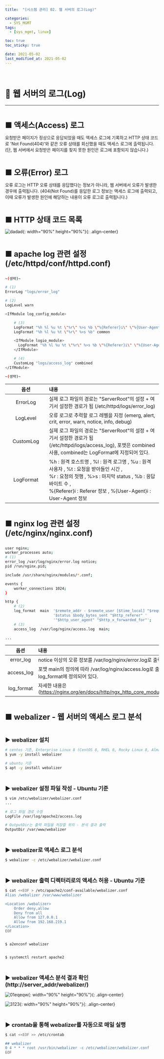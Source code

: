 ```yaml
---
title:  "[시스템 관리] 02. 웹 서버의 로그(Log)" 

categories:
  - SYS_MGMT
tags:
  - [sys_mgmt, linux]

toc: true
toc_sticky: true

date: 2021-05-02
last_modified_at: 2021-05-02
---
```

<br>

# 🔔 웹 서버의 로그(Log)
---

<style>
table {
    font-size: 12pt;
}
table th:first-of-type {
    width: 5%;
}
table th:nth-of-type(2) {
    width: 20%;
}
table th:nth-of-type(3) {
    width: 50%;
}
table th:nth-of-type(4) {
    width: 30%;
} 
big { 
    font-size: 25px 
}
small { 
    font-size: 18px 
}
</style>

<br>

<big> **■ 액세스(Access) 로그** </big> <br>

요청받은 페이지가 정상으로 응답되었을 때도 액세스 로그에 기록하고 HTTP 상태 코드로 'Not Found(404)'와 같은 오류 상태를 회신했을 때도 액세스 로그에 출력됩니다. (단, 웹 서버에서 요청받은 페이지를 찾지 못한 원인은 로그에 포함되지 않습니다.)

<br>

<big> **■ 오류(Error) 로그** </big> <br>

오류 로그는 HTTP 오류 상태를 응답했다는 정보가 아니라, 웹 서버에서 오류가 발생한 경우에 출력됩니다. (404(Not Found)를 응답한 로그 정보는 액세스 로그에 출력되고, 이때 오류가 발생한 원인에 해당하는 내용이 오류 로그로 출력됩니다.)

<br>

<big> **■ HTTP 상태 코드 목록** </big> <br>

![dadad](https://github.com/revenge1005/WEB-Server-3-Tier-Architecture/assets/42735894/e4220576-2840-407e-8816-369f740dff02){: width="90%" height="90%"}{: .align-center}

<br>

<big> **■ apache log 관련 설정 (/etc/httpd/conf/httpd.conf)** </big> <br>

```bash

~(생략)~

# (1)
ErrorLog "logs/error_log"

# (2)
LogLevel warn

<IfModule log_config_module>

    # (3)
    LogFormat "%h %l %u %t \"%r\" %>s %b \"%{Referer}i\" \"%{User-Agent}i\"" combined
    LogFormat "%h %l %u %t \"%r\" %>s %b" common

    <IfModule logio_module>
      LogFormat "%h %l %u %t \"%r\" %>s %b \"%{Referer}i\" \"%{User-Agent}i\" %I %O" combinedio
    </IfModule>

    # (4)
    CustomLog "logs/access_log" combined
</IfModule>

~(생략)~
```

| 옵션 | 내용 |
| :-----: | :------- |
| ErrorLog | 실제 로그 파일의 경로는 "ServerRoot"의 설정 + 여기서 설정한 경로가 됨 (/etc/httpd/logs/error_log) |
| LogLevel | 오류 로그로 추력할 로그 레벨을 지정 (emerg, alert, crit, error, warn, notice, info, debug) |
| CustomLog | 실제 로그 파일의 경로는 "ServerRoot"의 설정 + 여기서 설정한 경로가 됨 (/etc/httpd/logs/access_log), 포맷은 combined 사용, combined는 LogFormat에 지정되어 있다. |
| LogFormat |%h : 원격 호스트명 , %l : 원격 로그명 , %u : 원격 사용자 , %t : 요청을 받아들인 시간 , <br> %r : 요청의 첫행 , %>s : 마지막 status , %b : 응답 바이트 수 , <br> %{Referer}i : Referer 정보 , %{User-Agent}i : User-Agent 정보 |

<br>

<big> **■ nginx log 관련 설정 (/etc/nginx/nginx.conf)** </big> <br>

```bash

user nginx;
worker_processes auto;
# (1)
error_log /var/log/nginx/error.log notice;
pid /run/nginx.pid;

include /usr/share/nginx/modules/*.conf;

events {
    worker_connections 1024;
}

http {
    # (2)
    log_format  main  '$remote_addr - $remote_user [$time_local] "$request" '
                      '$status $body_bytes_sent "$http_referer" '
                      '"$http_user_agent" "$http_x_forwarded_for"';
    # (3)
    access_log  /var/log/nginx/access.log  main;

...

```

| 옵션 | 내용 |
| :-----: | :------- |
| error_log | notice 이상의 오류 정보를 /var/log/nginx/error.log로 출력 | 
| access_log | 포맷 main의 정의에 따라 /var/log/nginx/access.log로 출력, 포맷 main은 log_format에 정의되어 있다. |
| log_format | 자세한 내용은 (https://nginx.org/en/docs/http/ngx_http_core_module.html#variables) |

<br>

<big> **■ webalizer - 웹 서버의 액세스 로그 분석** </big> <br>

<br>

<small> **▶ webalizer 설치** </small> <br>

```bash
# centos 기준, Enterprise Linux 8 (CentOS 8, RHEL 8, Rocky Linux 8, AlmaLinux 8)이하에서만 가능
$ yum -y install webalizer

# ubuntu 기준
$ apt -y install webalizer
```

<br>

<small> **▶ webalizer 설정 파일 작성 - Ubuntu 기준** </small> <br>

```bash
$ vim /etc/webalizer/webalizer.conf
...

# 로그 파일 경로 수정
LogFile /var/log/apache2/access.log

# OutputDir는 출력 파일을 저장할 위치 - 분석 결과 출력
OutputDir /var/www/webalizer
```

<br>

<small> **▶ webalizer로 액세스 로그 분석** </small> <br>

```bash
$ webalizer -c /etc/webalizer/webalizer.conf
```

<br>

<small> **▶ webalizer 출력 디렉터리로의 액세스 허용 - Ubuntu 기준** </small> <br>

```bash
$ cat <<EOF > /etc/apache2/conf-available/webalizer.conf
Alias /webalizer /var/www/webalizer

<Location /webalizer>
    Order deny,allow
    Deny from all
    Allow from 127.0.0.1
    Allow from 192.168.219.1
</Location>
EOF


$ a2enconf webalizer


$ systemctl restart apache2
```

<br>

<small> **▶ webalizer 액세스 분석 결과 확인 (http://server_addr/webalizer/)** </small> <br>

![01eqeqw](https://github.com/revenge1005/kubernetes_build_ansible_playbook/assets/42735894/f8e3aa3b-38ca-466d-8f6c-80ab56b3b364){: width="90%" height="90%"}{: .align-center}

![3123](https://github.com/revenge1005/kubernetes_build_ansible_playbook/assets/42735894/444eba4c-158f-4744-901b-52b929d09350){: width="90%" height="90%"}{: .align-center}

<br>

<small> **▶ crontab을 통해 webalizer를 자동으로 매일 실행** </small> <br>

```bash
$ cat <<EOF >> /etc/crontab

## webalizer
0 4 * * * root /usr/bin/webalizer -c /etc/webalizer/webalizer.conf
EOF
```